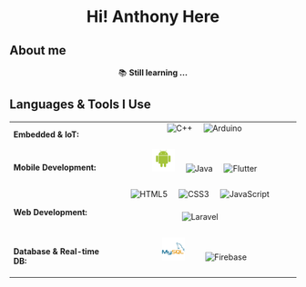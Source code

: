 <h1 align="center">Hi! Anthony Here</h1>

<h2 align="left">About me</h2>
<div align="center">
  📚 <strong>Still learning ...</strong>
</div>

<h2 align="left">Languages & Tools I Use</h2>

<div align="center">

<table cellpadding="8">
  <tr>
    <td align="left" valign="middle"><strong>Embedded & IoT:</strong></td>
    <td align="center" valign="middle">
      <img src="https://cdn.jsdelivr.net/gh/devicons/devicon/icons/cplusplus/cplusplus-original.svg" height="40" alt="C++" style="display:inline-block;" />
      <img width="12" />
      <img src="https://cdn.worldvectorlogo.com/logos/arduino-1.svg" height="40" alt="Arduino" style="display:inline-block;" />
    </td>
  </tr>
  <tr>
    <td align="left" valign="middle"><strong>Mobile Development:</strong></td>
    <td align="center" valign="middle">
      <img src="https://raw.githubusercontent.com/devicons/devicon/master/icons/android/android-original-wordmark.svg" height="40" alt="Android" style="display:inline-block;" />
      <img width="12" />
      <img src="https://cdn.jsdelivr.net/gh/devicons/devicon/icons/java/java-original.svg" height="40" alt="Java" style="display:inline-block;" />
      <img width="12" />
      <img src="https://www.vectorlogo.zone/logos/flutterio/flutterio-icon.svg" height="40" alt="Flutter" style="display:inline-block;" />
    </td>
  </tr>
  <tr>
    <td align="left" valign="middle"><strong>Web Development:</strong></td>
    <td align="center" valign="middle">
      <img src="https://cdn.jsdelivr.net/gh/devicons/devicon/icons/html5/html5-original.svg" height="40" alt="HTML5" style="display:inline-block;" />
      <img width="12" />
      <img src="https://cdn.jsdelivr.net/gh/devicons/devicon/icons/css3/css3-original.svg" height="40" alt="CSS3" style="display:inline-block;" />
      <img width="12" />
      <img src="https://cdn.jsdelivr.net/gh/devicons/devicon/icons/javascript/javascript-original.svg" height="40" alt="JavaScript" style="display:inline-block;" />
      <img width="12" />
      <img src="https://cdn.jsdelivr.net/gh/devicons/devicon/icons/laravel/laravel-original.svg" height="40" alt="Laravel" style="display:inline-block;" />
      <img width="12" />
      <!-- <img src="https://cdn.jsdelivr.net/gh/devicons/devicon/icons/react/react-original.svg" height="40" alt="React.js" style="display:inline-block;" /> -->
      <!-- <img width="12" /> -->
      <!-- <img src="https://cdn.jsdelivr.net/gh/devicons/devicon/icons/nextjs/nextjs-original.svg" height="40" alt="Next.js" style="display:inline-block;" /> -->
    </td>
  </tr>
  <tr>
    <td align="left" valign="middle"><strong>Database & Real-time DB:</strong></td>
    <td align="center" valign="middle">
      <img src="https://raw.githubusercontent.com/devicons/devicon/master/icons/mysql/mysql-original-wordmark.svg" height="40" alt="MySQL" style="display:inline-block;" />
      <img width="12" />
      <!-- <img src="https://cdn.jsdelivr.net/gh/devicons/devicon/icons/mongodb/mongodb-original.svg" height="40" alt="MongoDB" style="display:inline-block;" /> -->
      <img width="12" />
      <img src="https://cdn.jsdelivr.net/gh/devicons/devicon/icons/firebase/firebase-plain.svg" height="40" alt="Firebase" style="display:inline-block;" />
    </td>
  </tr>
  <!--
  <tr>
    <td align="left" valign="middle"><strong>AI & Machine Learning:</strong></td>
    <td align="center" valign="middle">
      <img src="https://cdn.jsdelivr.net/gh/devicons/devicon/icons/python/python-original.svg" height="40" alt="Python" style="display:inline-block;" />
      <img width="12" />
      <img src="https://www.vectorlogo.zone/logos/opencv/opencv-icon.svg" height="40" alt="OpenCV" style="display:inline-block;" />
      <img width="12" />
      <img src="https://cdn.jsdelivr.net/gh/devicons/devicon/icons/tensorflow/tensorflow-original.svg" height="40" alt="TensorFlow" style="display:inline-block;" />
      <img width="12" />
      <img src="assets/ultralytics-logo.svg" height="40" alt="YOLOv8" style="display:inline-block;" />
    </td>
  </tr>
  -->
</table>

</div>
